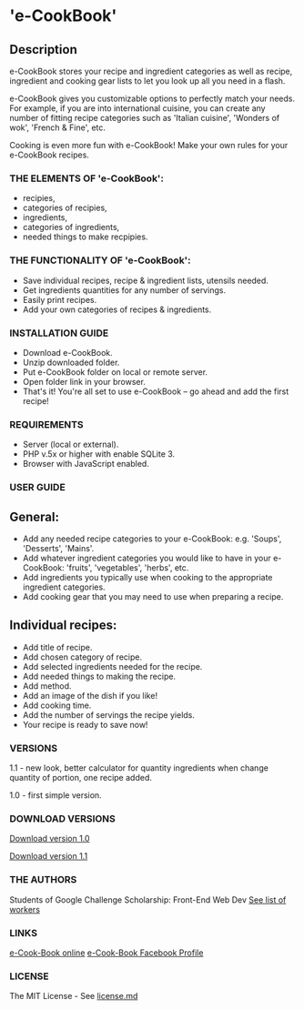 # 'e-CookBook'

## Description

e-CookBook stores your recipe and ingredient categories as well as recipe, ingredient and cooking gear lists to let you look up all you need in a flash.

e-CookBook gives you customizable options to perfectly match your needs.
For example, if you are into international cuisine, you can create any number of fitting recipe categories such as 'Italian cuisine', 'Wonders of wok', 'French & Fine', etc.

Cooking is even more fun with e-CookBook!
Make your own rules for your e-CookBook recipes.

### THE ELEMENTS OF 'e-CookBook':

- recipies,
- categories of recipies,
- ingredients,
- categories of ingredients,
- needed things to make recpipies.

### THE FUNCTIONALITY OF 'e-CookBook':

- Save individual recipes, recipe & ingredient lists, utensils needed.
- Get ingredients quantities for any number of servings.
- Easily print recipes.
- Add your own categories of recipes & ingredients.

### INSTALLATION GUIDE

- Download e-CookBook.
- Unzip downloaded folder.
- Put e-CookBook folder on local or remote server.
- Open folder link in your browser.
- That's it! You're all set to use e-CookBook – go ahead and add the first recipe!

### REQUIREMENTS

 - Server (local or external).
 - PHP v.5x or higher with enable SQLite 3.
 - Browser with JavaScript enabled.
 
### USER GUIDE

## General:

 - Add any needed recipe categories to your e-CookBook: e.g. 'Soups', 'Desserts', 'Mains'.
 - Add whatever ingredient categories you would like to have in your e-CookBook: 'fruits', 'vegetables', 'herbs', etc.
 - Add ingredients you typically use when cooking to the appropriate ingredient categories.
 - Add cooking gear that you may need to use when preparing a recipe.

## Individual recipes:

 - Add title of recipe.
 - Add chosen category of recipe.
 - Add selected ingredients needed for the recipe.
 - Add needed things to making the recipe.
 - Add method.
 - Add an image of the dish if you like!
 - Add cooking time.
 - Add the number of servings the recipe yields.
 - Your recipe is ready to save now!
 
### VERSIONS

1.1 - new look, better calculator for quantity ingredients when change quantity of portion, one recipe added.

1.0 - first simple version.

### DOWNLOAD VERSIONS

[Download version 1.0](https://github.com/hajczek/e-Cook-Book/blob/master/e-CookBook-v.1.0.zip)

[Download version 1.1](https://github.com/hajczek/e-Cook-Book/blob/master/e-CookBook-v.1.1.zip)

### THE AUTHORS

Students of Google Challenge Scholarship: Front-End Web Dev
[See list of workers](https://github.com/hajczek/e-Cook-Book/blob/master/List-of-workers.md)

### LINKS

[e-Cook-Book online](http://e-cookbook.online/)
[e-Cook-Book Facebook Profile](https://www.facebook.com/eCookBookProject/)

### LICENSE

The MIT License - See [license.md](https://github.com/hajczek/e-Cook-Book/blob/master/license/license.md)

